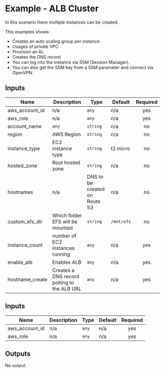 # Example - ALB Cluster

In this scenario there multiple instances can be created.

This examples shows:

  - Creates an auto scaling group per instance
  - Usages of private VPC
  - Provision an AL
  - Creates the DNS record
  - You can log into the instance via SSM (Session Manager).
  - You can also get the SSM key from a SSM parameter and connect via OpenVPN.

## Inputs

| Name | Description | Type | Default | Required |
|------|-------------|------|---------|:-----:|
| aws\_account\_id | n/a | `any` | n/a | yes |
| aws\_role | n/a | `any` | n/a | yes |
| account\_name | `any` | `string` | n/a | no |
| region | AWS Region | `string` | n/a | no |
| instance_type | EC2 instance type | `string` | t2.micro | no |
| hosted_zone | Root hosted zone | `string` | n/a | no |
| hostnames | n/a | DNS to be created on Route 53 | n/a | no |
| custom_efs_dir | Which folder EFS will be mounted | `string` | `/mnt/efs` | no |
| instance_count | number of EC2 instances running | `any` | n/a | yes |
| enable_alb | Enables ALB | `any` | n/a | yes |
| hostname_create | Creates a DNS record poiting to the ALB URL | `any` | n/a | yes |

## Inputs

| Name | Description | Type | Default | Required |
|------|-------------|------|---------|:--------:|
| aws\_account\_id | n/a | `any` | n/a | yes |
| aws\_role | n/a | `any` | n/a | yes |

## Outputs

No output.
